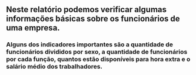 ##   Neste relatório podemos verificar algumas informações básicas sobre os funcionários de uma empresa.

###   Alguns dos indicadores importantes são a quantidade de funcionários divididos por sexo, a quantidade de funcionários por cada função, quantos estão disponíveis para hora extra e o salário médio dos trabalhadores.
